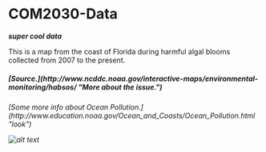 # COM2030-Data

***__super cool data__***

This is a map from the coast of Florida during harmful algal blooms collected from 2007 to the present.
<h5>[Source.](http://www.ncddc.noaa.gov/interactive-maps/environmental-monitoring/habsos/ "More about the issue.")
<h6>[Some more info about Ocean Pollution.](http://www.education.noaa.gov/Ocean_and_Coasts/Ocean_Pollution.html "look")

![alt text](http://service.ncddc.noaa.gov/rdn/www/media/interactive-maps/habmap.jpg)
